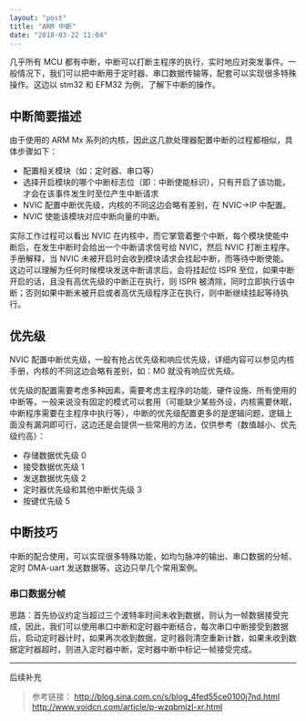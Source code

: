 ```yaml
---
layout: "post"
title: "ARM 中断"
date: "2018-03-22 11:04"
---
```


几乎所有 MCU 都有中断，中断可以打断主程序的执行，实时地应对突发事件。一般情况下，我们可以把中断用于定时器、串口数据传输等，配套可以实现很多特殊操作。这边以 stm32 和 EFM32 为例，了解下中断的操作。

## 中断简要描述

由于使用的 ARM Mx 系列的内核，因此这几款处理器配置中断的过程都相似，具体步骤如下：
- 配置相关模块（如：定时器、串口等）
- 选择开启模块的哪个中断标志位（即：中断使能标识），只有开启了该功能，才会在该事件发生时至位产生中断请求
- NVIC 配置中断优先级，内核的不同这边会略有差别，在 NVIC->IP 中配置。
- NVIC 使能该模块对应中断向量的中断。

实际工作过程可以看出 NVIC 在内核中，而它掌管着整个中断，每个模块使能中断后，在发生中断时会给出一个中断请求信号给 NVIC，然后 NVIC 打断主程序。手册解释，当 NVIC 未被开启时会收到模块请求会挂起中断，而等待中断使能。这边可以理解为任何时候模块发送中断请求后，会将挂起位 ISPR 至位，如果中断开启的话，且没有高优先级的中断正在执行，则 ISPR 被清除，同时立即执行该中断；否则如果中断未被开启或者高优先级程序正在执行，则中断继续挂起等待执行。

## 优先级

NVIC 配置中断优先级，一般有抢占优先级和响应优先级，详细内容可以参见内核手册，内核的不同这边会略有差别，如：M0 就没有响应优先级。

优先级的配置需要考虑多种因素，需要考虑主程序的功能、硬件设施、所有使用的中断等，一般来说没有固定的模式可以套用（可能缺少某些外设，内核需要休眠，中断程序需要在主程序中执行等），中断的优先级配置更多的是逻辑问题，逻辑上面没有漏洞即可行，这边还是会提供一些常用的方法，仅供参考（数值越小、优先级约高）：

- 存储数据优先级 0
- 接受数据优先级 1
- 发送数据优先级 2
- 定时器优先级和其他中断优先级 3
- 按键优先级 5


## 中断技巧

中断的配合使用，可以实现很多特殊功能，如均匀脉冲的输出、串口数据的分帧、定时 DMA-uart 发送数据等。这边只举几个常用案例。

### 串口数据分帧

思路：首先协议约定当超过三个波特率时间未收到数据，则认为一帧数据接受完成，因此，我们可以使用串口中断和定时器中断结合，每次串口中断接受到数据后，启动定时器计时，如果再次收到数据，定时器则清空重新计数，如果未收到数据定时器超时，则进入定时器中断，定时器中断中标记一帧接受完成。

***

后续补充

> 参考链接：
> http://blog.sina.com.cn/s/blog_4fed55ce0100j7nd.html
> http://www.voidcn.com/article/p-wzqbmjzl-xr.html
